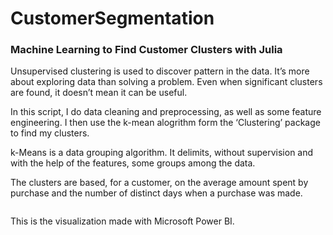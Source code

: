 # CustomerSegmentation

### Machine Learning to Find Customer Clusters with Julia

Unsupervised clustering is used to discover pattern in the data. It’s more about exploring data than solving a problem. Even when significant clusters are found, it doesn’t mean it can be useful.

In this script, I do data cleaning and preprocessing, as well as some feature engineering. I then use the k-mean alogrithm form the ‘Clustering’ package to find my clusters.

k-Means is a data grouping algorithm. It delimits, without supervision and with the help of the features, some groups among the data.

The clusters are based, for a customer, on the average amount spent by purchase and the number of distinct days when a purchase was made.

![]()

This is the visualization made with Microsoft Power BI.
